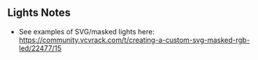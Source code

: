 ## Lights Notes

- See examples of SVG/masked lights here: https://community.vcvrack.com/t/creating-a-custom-svg-masked-rgb-led/22477/15